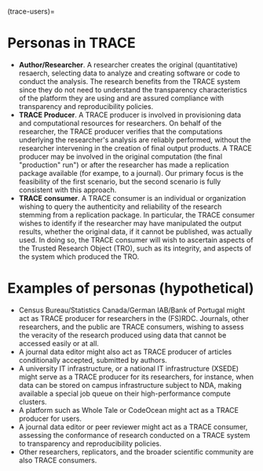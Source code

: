 (trace-users)=
# Personas in TRACE

* **Author/Researcher**. A researcher creates the original (quantitative)
  resaerch, selecting data to analyze and creating software or code to conduct 
  the analysis. The research benefits from the TRACE system since they do not
  need to understand the transparency characteristics of the platform they are
  using and are assured compliance with transparency and reproducibility
  policies.             
* **TRACE Producer**. A TRACE producer is involved in provisioning data and
  computational resources for researchers. On behalf of the researcher, the
  TRACE producer verifies that the computations underlying the researcher's
  analysis are reliably performed, without the researcher intervening in the
  creation of final output products. A TRACE producer may be involved in the
  original computation (the final "production" run") or after the researcher has
  made a replication package available (for exampe, to a journal). Our primary 
  focus is the feasibility of the first scenario, but the second scenario is 
  fully consistent with this approach.
* **TRACE consumer**. A TRACE consumer is an individual or organization
  wishing to query the authenticity and reliability of the research stemming
  from a replication package. In particular, the TRACE consumer wishes to identify
  if the researcher may have manipulated the output results, whether the original
  data, if it cannot be published, was actually used. In doing so, the TRACE
  consumer will wish to ascertain aspects of the Trusted Research Object (TRO),
  such as its integrity, and aspects of the system which produced the TRO.


# Examples of personas (hypothetical)

* Census Bureau/Statistics Canada/German IAB/Bank of Portugal might act as TRACE
  producer for researchers in the (FS)RDC. Journals, other researchers, and the
  public are TRACE consumers, wishing to assess the veracity of the research
  produced using data that cannot be accessed easily or at all.
* A journal data editor might also act as TRACE producer of articles conditionally
  accepted, submitted by authors. 
* A university IT infrastructure, or a national IT infrastructure (XSEDE) might
  serve as a TRACE producer for its researchers, for instance, when data can be
  stored on campus infrastructure subject to NDA, making available a special job
  queue on their high-performance compute clusters.
* A platform such as Whole Tale or CodeOcean might act as a TRACE producer for
  users.
* A journal data editor or peer reviewer might act as a TRACE consumer,
  assessing the conformance of research conducted on a TRACE system to 
  transparency and reproducibility policies.
* Other researchers, replicators, and the broader scientific community  are also
  TRACE consumers.
